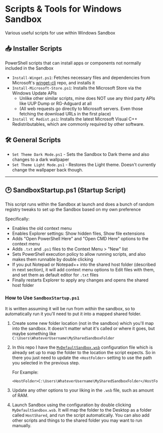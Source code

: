 # Scripts & Tools for Windows Sandbox
Various useful scripts for use within Windows Sandbox

## 📥 Installer Scripts

PowerShell scripts that can install apps or components not normally included in the Sandbox

- `Install-Winget.ps1`: Fetches necessary files and dependencies from Microsoft's [winget-cli](https://github.com/microsoft/winget-cli) repo, and installs it
- `Install-Microsoft-Store.ps1`: Installs the Microsoft Store via the Windows Update APIs
  - Unlike other similar scripts, mine does NOT use any third party APIs like UUP Dump or RG-Adguard at all
  - (All web requests go directly to Microsoft servers. Even those fetching the download URLs in the first place)
- `Install VC Redist.ps1`: Installs the latest Microsoft Visual C++ Redistributables, which are commonly required by other software.

## 🛠️ General Scripts

- `Set Theme Dark Mode.ps1` - Sets the Sandbox to Dark theme and also changes to a dark wallpaper
- `Set Theme Light Mode.ps1` - Restores the Light theme. Doesn't currently change the wallpaper back though.

---------

## 🕑 SandboxStartup.ps1 (Startup Script)

This script runs within the Sandbox at launch and does a bunch of random registry tweaks to set up the Sandbox based on my own preference

Specifically:

- Enables the old context menu
- Enables Explorer settings: Show hidden files, Show file extensions
- Adds "Open PowerShell Here" and "Open CMD Here" options to the context menu
- Adds `.txt` and `.ps1` files to the Context Menu > "New" list
- Sets PowerShell execution policy to allow running scripts, and also makes them runnable by double clicking
- If you put Notepad or Notepad++ into the shared host folder (described in next section), it will add context menu options to Edit files with them, and set them as default editor for `.txt` files
- Finally restarts Explorer to apply any changes and opens the shared host folder


### How to Use `SandboxStartup.ps1`

It is written assuming it will be run from _within_ the sandbox, so to automatically run it you'll need to put it into a mapped shared folder.

1. Create some new folder location (not in the sandbox) which you'll map into the sandbox. It doesn't matter what it's called or where it goes, but maybe something like `C:\Users\WhateverUsername\MySharedSandboxFolder`
2. In this repo I have the  [`MyDefaultSandbox.wsb`](Sandbox%20Configurations/MyDefaultSandbox.wsb) configuration file which is already set up to map the folder to the location the script expects. So in there you just need to update the `<HostFolder>` setting to use the path you selected in the previous step. 

    For Example:
    ```
    <HostFolder>C:\Users\WhateverUsername\MySharedSandboxFolder</HostFolder>
    ```
    
3. Update any other options to your liking in the `.wsb` file, such as amount of RAM.
4. Launch Sandbox using the configuration by double clicking `MyDefaultSandbox.wsb`. It will map the folder to the Desktop as a folder called `HostShared`, and run the script automatically. You can also add other scripts and things to the shared folder you may want to run manually.


